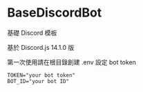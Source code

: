 # BaseDiscordBot

基礎 Discord 模板

基於 Discord.js 14.1.0 版

第一次使用請在根目錄創建 .env
設定 bot token

```
TOKEN="your bot token"
BOT_ID="your bot ID"
```
